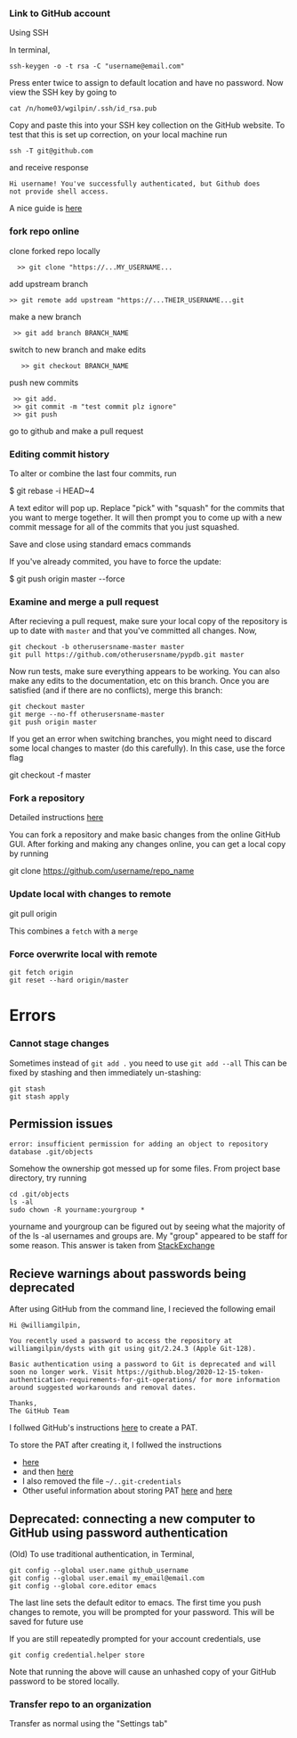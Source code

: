 ### Link to GitHub account

Using SSH

In terminal,
    
    ssh-keygen -o -t rsa -C "username@email.com"

Press enter twice to assign to default location and have no password. Now view the SSH key by going to

    cat /n/home03/wgilpin/.ssh/id_rsa.pub

Copy and paste this into your SSH key collection on the GitHub website. To test that this is set up correction, on your local machine run

    ssh -T git@github.com

and receive response

    Hi username! You've successfully authenticated, but Github does
    not provide shell access.

A nice guide is [here](https://kbroman.org/github_tutorial/pages/first_time.html)


### fork repo online

clone forked repo locally

      >> git clone "https://...MY_USERNAME...

add upstream branch

    >> git remote add upstream "https://...THEIR_USERNAME...git

make a new branch

     >> git add branch BRANCH_NAME

switch to new branch and make edits

       >> git checkout BRANCH_NAME

push new commits

     >> git add.
     >> git commit -m "test commit plz ignore"
     >> git push

go to github and make a pull request



### Editing commit history

To alter or combine the last four commits, run

   $ git rebase -i HEAD~4

A text editor will pop up. Replace "pick" with "squash" for the commits that you want to merge together. It will then prompt you to come up with a new commit message for all of the commits that you just squashed.

Save and close using standard emacs commands

If you've already commited, you have to force the update:
  
  $  git push origin master --force


### Examine and merge a pull request

After recieving a pull request, make sure your local copy of the repository is up to date with `master` and that you've committed all changes. Now,

	git checkout -b otherusersname-master master
	git pull https://github.com/otherusersname/pypdb.git master

Now run tests, make sure everything appears to be working. You can also make any edits to the documentation, etc on this branch. Once you are satisfied (and if there are no conflicts), merge this branch:

	git checkout master
	git merge --no-ff otherusersname-master
	git push origin master

If you get an error when switching branches, you might need to discard some local changes to master (do this carefully). In this case, use the force flag
  
  git checkout -f master


### Fork a repository

Detailed instructions [here](https://help.github.com/articles/fork-a-repo/)

You can fork a repository and make basic changes from the online GitHub GUI. After forking and making any changes online, you can get a local copy by running

  git clone https://github.com/username/repo_name

### Update local with changes to remote

  git pull origin

This combines a `fetch` with a `merge`

### Force overwrite local with remote

	git fetch origin
	git reset --hard origin/master



# Errors

### Cannot stage changes

Sometimes instead of `git add .` you need to use `git add --all`
This can be fixed by stashing and then immediately un-stashing:

    git stash
    git stash apply


## Permission issues

`error: insufficient permission for adding an object to repository database .git/objects`

Somehow the ownership got messed up for some files. From project base directory, try running

    cd .git/objects
    ls -al
    sudo chown -R yourname:yourgroup *

yourname and yourgroup can be figured out by seeing what the majority of of the ls -al usernames and groups are. My "group" appeared to be staff for some reason. This answer is taken from [StackExchange](http://stackoverflow.com/questions/6448242/git-push-error-insufficient-permission-for-adding-an-object-to-repository-datab)


## Recieve warnings about passwords being deprecated 

After using GitHub from the command line, I recieved the following email


    Hi @williamgilpin,

    You recently used a password to access the repository at williamgilpin/dysts with git using git/2.24.3 (Apple Git-128).

    Basic authentication using a password to Git is deprecated and will soon no longer work. Visit https://github.blog/2020-12-15-token-authentication-requirements-for-git-operations/ for more information around suggested workarounds and removal dates.

    Thanks,
    The GitHub Team


I follwed GitHub's instructions [here](https://docs.github.com/en/github/authenticating-to-github/keeping-your-account-and-data-secure/creating-a-personal-access-token) to create a PAT. 

To store the PAT after creating it, I follwed the instructions 
+ [here](https://docs.github.com/en/github/authenticating-to-github/keeping-your-account-and-data-secure/creating-a-personal-access-token)
+ and then [here](https://docs.github.com/en/get-started/getting-started-with-git/updating-credentials-from-the-macos-keychain)
+ I also removed the file `~/..git-credentials`
+ Other useful information about storing PAT [here](https://askubuntu.com/questions/773455/what-is-the-correct-way-to-use-git-with-gnome-keyring-and-https-repos/959662#959662) and [here](https://stackoverflow.com/questions/46645843/where-to-store-the-personal-access-token-from-github)

## Deprecated: connecting a new computer to GitHub using password authentication

(Old) To use traditional authentication, in Terminal,

    git config --global user.name github_username
    git config --global user.email my_email@email.com
    git config --global core.editor emacs

The last line sets the default editor to emacs. The first time you push changes to remote, you will be prompted for your password. This will be saved for future use

If you are still repeatedly prompted for your account credentials, use

    git config credential.helper store

Note that running the above will cause an unhashed copy of your GitHub password to be stored locally.

### Transfer repo to an organization

Transfer as normal using the "Settings tab"
